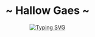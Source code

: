 <body>
  <center>
    <h1 align="center">~ Hallow Gaes ~ </h1>
    <p align="center">
      <p align="center">
    <a href="https://git.io/typing-svg"><img src="https://readme-typing-svg.herokuapp.com?font=Architects+Daughter&pause=1000&color=F70000&width=435&lines=Ini+Giru+(kali);Apa+Coba" alt="Typing SVG" /></a>
  </center>
</body>
<!--
**itsGiru/itsGiru** is a ✨ _special_ ✨ repository because its `README.md` (this file) appears on your GitHub profile.

Here are some ideas to get you started:

- 🔭 I’m currently working on ...
- 🌱 I’m currently learning ...
- 👯 I’m looking to collaborate on ...
- 🤔 I’m looking for help with ...
- 💬 Ask me about ...
- 📫 How to reach me: ...
- 😄 Pronouns: ...
- ⚡ Fun fact: ...
-->

